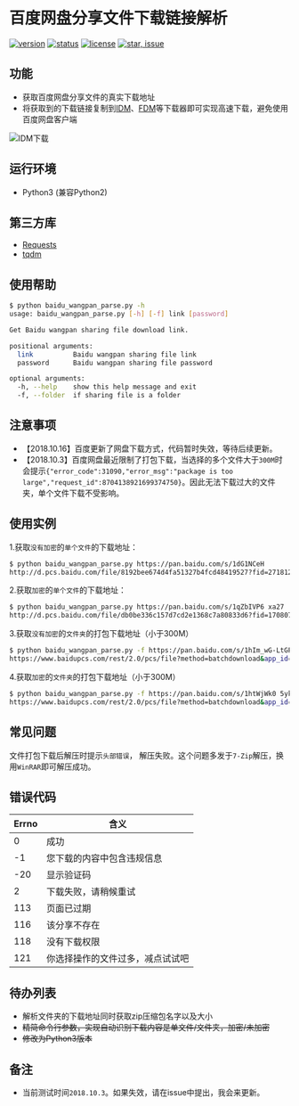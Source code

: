 # 百度网盘分享文件下载链接解析

[![version](https://img.shields.io/badge/python-2.7%2C%203.4%2B-blue.svg)](https://www.python.org) 
[![status](https://img.shields.io/badge/status-stable-green.svg)](https://github.com/tychxn/baidu-wangpan-parse)
[![license](https://img.shields.io/badge/license-MIT-blue.svg)](./LICENSE)
[![star, issue](https://img.shields.io/badge/star%2C%20issue-welcome-brightgreen.svg)](https://github.com/tychxn/baidu-wangpan-parse)

## 功能

- 获取百度网盘分享文件的真实下载地址
- 将获取到的下载链接复制到[IDM](http://www.internetdownloadmanager.com/)、[FDM](https://www.freedownloadmanager.org/)等下载器即可实现高速下载，避免使用百度网盘客户端

![](./img/IDM_download.jpg "IDM下载")

## 运行环境

- Python3 (兼容Python2)

## 第三方库

- [Requests](http://docs.python-requests.org/en/master/)
- [tqdm](https://github.com/tqdm/tqdm)

## 使用帮助

```sh
$ python baidu_wangpan_parse.py -h
usage: baidu_wangpan_parse.py [-h] [-f] link [password]

Get Baidu wangpan sharing file download link.

positional arguments:
  link          Baidu wangpan sharing file link
  password      Baidu wangpan sharing file password

optional arguments:
  -h, --help    show this help message and exit
  -f, --folder  if sharing file is a folder
```

## 注意事项

- 【2018.10.16】百度更新了网盘下载方式，代码暂时失效，等待后续更新。
- 【2018.10.3】百度网盘最近限制了打包下载，当选择的多个文件大于`300M`时会提示`{"error_code":31090,"error_msg":"package is too large","request_id":8704138921699374750}`。因此无法下载过大的文件夹，单个文件下载不受影响。


## 使用实例

1.获取`没有加密`的`单个文件`的下载地址：
```sh
$ python baidu_wangpan_parse.py https://pan.baidu.com/s/1dG1NCeH
http://d.pcs.baidu.com/file/8192bee674d4fa51327b4fcd48419527?fid=271812880-250528-1043814616287203&dstime=1529692196&rt=sh&sign=FDtAERV-DCb740ccc5511e5e8fedcff06b081203-X4Fh%2FqJm8VsmmFSfxrvr0Xi%2BWuo%3D&expires=8h&chkv=1&chkbd=0&chkpc=&dp-logid=556008995005344418&dp-callid=0&r=913049239
```

2.获取`加密`的`单个文件`的下载地址：
```sh
$ python baidu_wangpan_parse.py https://pan.baidu.com/s/1qZbIVP6 xa27
http://d.pcs.baidu.com/file/db0be336c157d7cd2e1368c7a80833d6?fid=1708072416-250528-674694471059199&dstime=1529692222&rt=sh&sign=FDtAERV-DCb740ccc5511e5e8fedcff06b081203-elkzjwahMSEUGaVYSsBWYDt9y9I%3D&expires=8h&chkv=1&chkbd=0&chkpc=&dp-logid=556015960669176024&dp-callid=0&r=457285671
```

3.获取`没有加密`的`文件夹`的打包下载地址（小于300M）
```sh
$ python baidu_wangpan_parse.py -f https://pan.baidu.com/s/1hIm_wG-LtGPYQ3lY2ANvxQ
https://www.baidupcs.com/rest/2.0/pcs/file?method=batchdownload&app_id=250528&zipcontent=%7B%22fs_id%22%3A%5B%22680498123896117%22%5D%7D&sign=DCb740ccc5511e5e8fedcff06b081203:T%2BfekNxcAnRRurxsKdpdzYxHnDk%3D&uid=1708072416&time=1538662289&dp-logid=8705314671792360782&dp-callid=0&shareid=610414498&from_uk=1708072416
```

4.获取`加密`的`文件夹`的打包下载地址（小于300M）
```sh
$ python baidu_wangpan_parse.py -f https://pan.baidu.com/s/1htWjWk0 5ykw
https://www.baidupcs.com/rest/2.0/pcs/file?method=batchdownload&app_id=250528&zipcontent=%7B%22fs_id%22%3A%5B%22680498123896117%22%5D%7D&sign=DCb740ccc5511e5e8fedcff06b081203:7w%2BgJ2pcVqrLf4AF9rb9N1Z4hDI%3D&uid=1708072416&time=1538661815&dp-logid=8705187263682751022&dp-callid=0&shareid=185984296&from_uk=1708072416
```

## 常见问题

文件打包下载后解压时提示`头部错误`， 解压失败。这个问题多发于`7-Zip`解压，换用`WinRAR`即可解压成功。

## 错误代码

|Errno|含义|
|----|-----|
|0|成功|
|-1|您下载的内容中包含违规信息|
|-20|显示验证码|
|2|下载失败，请稍候重试|
|113|页面已过期|
|116|该分享不存在|
|118|没有下载权限|
|121|你选择操作的文件过多，减点试试吧|

## 待办列表

- 解析文件夹的下载地址同时获取zip压缩包名字以及大小
- ~~精简命令行参数，实现自动识别下载内容是单文件/文件夹，加密/未加密~~
- ~~修改为Python3版本~~

## 备注

- 当前测试时间`2018.10.3`。如果失效，请在issue中提出，我会来更新。

